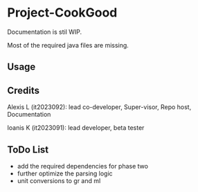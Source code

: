 # Project-CookGood

Documentation is stil WIP.

Most of the required java files are missing.

## Usage

## Credits

Alexis L (it2023092): lead co-developer, Super-visor, Repo host, Documentation

Ioanis K (it2023091): lead developer, beta tester

## ToDo List
- add the required dependencies for phase two
- further optimize the parsing logic
- unit conversions to gr and ml
